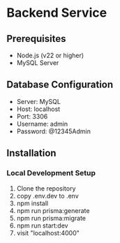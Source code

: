 # Backend Service

## Prerequisites
- Node.js (v22 or higher)
- MySQL Server

## Database Configuration
- Server: MySQL
- Host: localhost
- Port: 3306
- Username: admin
- Password: @12345Admin

## Installation

### Local Development Setup

1. Clone the repository
2. copy .env.dev to .env
3. npm install
4. npm run prisma:generate
5. npm run prisma:migrate
6. npm run start:dev
7. visit "localhost:4000"